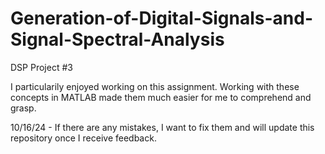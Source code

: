 # Generation-of-Digital-Signals-and-Signal-Spectral-Analysis
DSP Project #3

I particularily enjoyed working on this assignment. Working with these concepts in MATLAB made them much easier for me to comprehend and grasp.

10/16/24 - If there are any mistakes, I want to fix them and will update this repository once I receive feedback.

